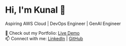 # Hi, I'm Kunal 👋  
Aspiring AWS Cloud | DevOps Engineer | GenAI Engineer  

🚀 Check out my Portfolio: [Live Demo](https://kunalyadav9594.github.io/Portfolio/)  
📫 Connect with me: [LinkedIn](https://linkedin.com/in/kunalyadav) | [GitHub](https://github.com/Kunalyadav95994)

